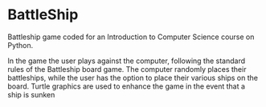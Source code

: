 # BattleShip
Battleship game coded for an Introduction to Computer Science course on Python.

In the game the user plays against the computer, following the standard rules of the Battleship board game. The computer randomly places their battleships, while the user has the option to place their various ships on the board. Turtle graphics are used to enhance the game in the event that a ship is sunken 
